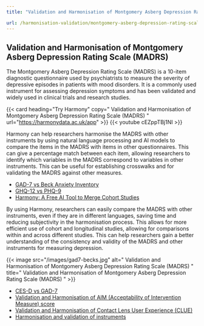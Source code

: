 ```yaml
---
title: "Validation and Harmonisation of Montgomery Asberg Depression Rating Scale (MADRS)"

url: /harmonisation-validation/montgomery-asberg-depression-rating-scale-madrs
---
```


## Validation and Harmonisation of Montgomery Asberg Depression Rating Scale (MADRS)

The Montgomery Asberg Depression Rating Scale (MADRS) is a 10-item diagnostic questionnaire used by psychiatrists to measure the severity of depressive episodes in patients with mood disorders. It is a commonly used instrument for assessing depression symptoms and has been validated and widely used in clinical trials and research studies.

{{< card heading="Try Harmony" copy=" Validation and Harmonisation of Montgomery Asberg Depression Rating Scale (MADRS) " url="https://harmonydata.ac.uk/app" >}}
{{< youtube cEZppTBj1NI >}}

Harmony can help researchers harmonise the MADRS with other instruments by using natural language processing and AI models to compare the items in the MADRS with items in other questionnaires. This can give a percentage match between each item, allowing researchers to identify which variables in the MADRS correspond to variables in other instruments. This can be useful for establishing crosswalks and for validating the MADRS against other measures.

* [GAD-7 vs Beck Anxiety Inventory](/gad-7-vs-beck-anxiety-inventory)
* [GHQ-12 vs PHQ-9](/ghq-12-vs-phq-9)
* [Harmony: A Free AI Tool to Merge Cohort Studies](/item-harmonisation/harmony-a-free-ai-tool-to-merge-cohort-studies)

By using Harmony, researchers can easily compare the MADRS with other instruments, even if they are in different languages, saving time and reducing subjectivity in the harmonisation process. This allows for more efficient use of cohort and longitudinal studies, allowing for comparisons within and across different studies. This can help researchers gain a better understanding of the consistency and validity of the MADRS and other instruments for measuring depression.


{{< image src="/images/gad7-becks.jpg" alt=" Validation and Harmonisation of Montgomery Asberg Depression Rating Scale (MADRS) " title=" Validation and Harmonisation of Montgomery Asberg Depression Rating Scale (MADRS) " >}}









* [CES-D vs GAD-7](/ces-d-vs-gad-7)
* [Validation and Harmonisation of AIM (Acceptability of Intervention Measure) score](/harmonisation-validation/aim-acceptability-of-intervention-measure-score)
* [Validation and Harmonisation of Contact Lens User Experience (CLUE)](/harmonisation-validation/contact-lens-user-experience-clue)
* [Harmonisation and validation of instruments](/harmonisation-validation/)